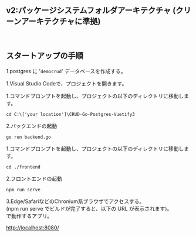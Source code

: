 ## v2:パッケージシステムフォルダアーキテクチャ (クリーンアーキテクチャに準拠) 

<br>

## スタートアップの手順

1.postgres に '```democrud```' データベースを作成する。

1.Visual Studio Codeで、プロジェクトを開きます。 


1.コマンドプロンプトを起動し、プロジェクトの以下のディレクトリに移動します。  

   ```
   cd C:\['your location']\CRUD-Go-Postgres-Vuetify3

   ```

2.バックエンドの起動  

   ```
   go run backend.go
   ```

1.コマンドプロンプトを起動し、プロジェクトの以下のディレクトリに移動します。  

   ```
   cd ./frontend
   ```

2.フロントエンドの起動  

   ```
   npm run serve
   ```

3.Edge/SafariなどのChronium系ブラウザでアクセスする。    
   (npm run serve でビルドが完了すると、以下の URL が表示されます)。  
   で動作するアプリ。
   
   [http://localhost:8080/](http//localhost:8080/)  
